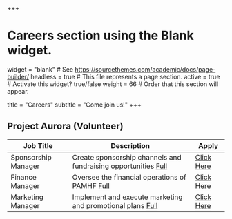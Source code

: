 +++
# Careers section using the Blank widget.
widget = "blank"  # See https://sourcethemes.com/academic/docs/page-builder/
headless = true  # This file represents a page section.
active = true  # Activate this widget? true/false
weight = 66  # Order that this section will appear.

title = "Careers"
subtitle = "Come join us!"
+++
 ## **Project Aurora (Volunteer)**

| Job Title            | Description                                       | Apply
| ---------------------| ------------------------------------------------- | ---------
| Sponsorship Manager        | Create sponsorship channels and fundraising opportunities [Full](https://drive.google.com/file/d/1CRvDxK955kh4GCSYwIX8mFO3BJ0Z9NXz/view?usp=sharing) | [Click Here](https://forms.gle/g3Ptckxio442nb6L6)
| Finance Manager        | Oversee the financial operations of PAMHF [Full](https://drive.google.com/file/d/1kRgzEfjK1W0e_oos96MtdRP9sCn8wtz7/view?usp=sharing) | [Click Here](https://forms.gle/g3Ptckxio442nb6L6)
|  Marketing Manager        | Implement and execute marketing and promotional plans [Full](https://drive.google.com/file/d/1nk2a46v288e9f8TeqfMyNmPxfWdPpAZw/view?usp=sharing) | [Click Here](https://forms.gle/g3Ptckxio442nb6L6)


 <!--## **Campus Lightbox**

| Job Title            | Description                                        | Apply
| ---------------------| ------------------------------------------------- | ---------
| Website admin        | tiny description                                  | [Click Here](https://hi.com)

<!--## **Malhar** 

| Job Title      | Description                                   | Apply
| ---------------| -------------------------------------------- | ---------
| Artist         | Build artistic ideas to raise awareness.     | [Click Here](https://hi.com) -->


